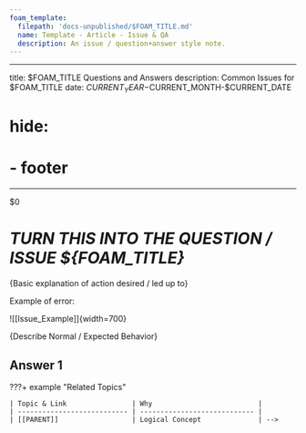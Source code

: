```yaml
---
foam_template:
  filepath: 'docs-unpublished/$FOAM_TITLE.md'
  name: Template - Article - Issue & QA
  description: An issue / question+answer style note.
---
```

---
title: $FOAM_TITLE Questions and Answers
description: Common Issues for $FOAM_TITLE
date: $CURRENT_YEAR-$CURRENT_MONTH-$CURRENT_DATE
# hide:
  # - footer
---
$0
<!--------------------------------------------------------------->

# *TURN THIS INTO THE QUESTION / ISSUE ${FOAM_TITLE}*
{Basic explanation of action desired / led up to}

Example of error:

![[Issue_Example]]{width=700}

{Describe Normal / Expected Behavior}

<!-- --------------------------------------------------------- -->

<!-- ???+ info "Answer Table"
  This issue has many possible procedures:

  | *Possible Answer*           | *Answer*                       |
  | --------------------------- | ------------------------------ |
  |                             | [Answer](#answer-1)            | -->

<!-- --------------------------------------------------------- -->

## Answer 1

<!-- --------------------------------------------------------- -->

<!-- ## Further Troubleshooting
{Detailed instructions if issue still not resolved} -->

<!-- ??? quote "Contacts"
    People or locations relevant to ${FOAM_TITLE}

    | Who & What                  | Why                          |
    | --------------------------- | ---------------------------- |
    |                             |                              | -->

<!-- --------------------------------------------------------- -->

<!-- ## Preventative Maintenance
{Suggestions to solve issue going forward} -->

<!-- --------------------------------------------------------- -->

<!-- ## Opinions
{Opinions on subject.} -->

<!-- --------------------------------------------------------- -->

???+ example "Related Topics"

    | Topic & Link                | Why                          |
    | --------------------------- | ---------------------------- |
    | [[PARENT]]                  | Logical Concept              | -->

<!--------------------------------------------------------------->

<!-- <style>
    .md-footer__link--prev {
        display: none
    }
    .md-footer__link--next {
        display: none
    }
</style> -->

<!--------------------------------------------------------------->

<!-- TO-DO List -->
